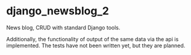 # django_newsblog_2
News blog, CRUD with standard Django tools.

Additionally, the functionality of output of the same data via the api is implemented.
The tests have not been written yet, but they are planned.